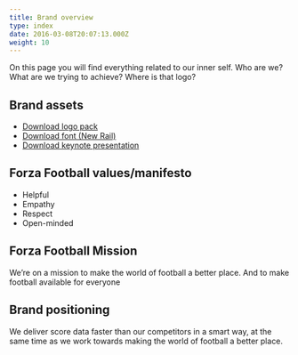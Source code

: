 ```yaml
---
title: Brand overview
type: index
date: 2016-03-08T20:07:13.000Z
weight: 10
---
```

On this page you will find everything related to our inner self. Who are we? What are we trying to achieve? Where is that logo?

## Brand assets

* [Download logo pack](https://s3-eu-west-1.amazonaws.com/fa-ads/ForzaFootball/brand/forza-logo-pack.zip)
* [Download font (New Rail)](https://s3-eu-west-1.amazonaws.com/fa-ads/ForzaFootball/brand/new-rail-typeface.zip)
* [Download keynote presentation](https://s3-eu-west-1.amazonaws.com/fa-ads/ForzaFootball/brand/forza-presentation-template.zip)

## Forza Football values/manifesto

* Helpful
* Empathy
* Respect
* Open-minded

## Forza Football Mission

We’re on a mission to make the world of football a better place. And to make football available for everyone

## Brand positioning

We deliver score data faster than our competitors in a smart way, at the same time as we work towards making the world of football a better place.
